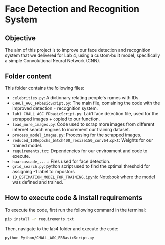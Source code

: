 # Face Detection and Recognition System

## Objective
The aim of this project is to improve our face detection and recognition system that we delivered for Lab 4, using a custom-built model, specifically a simple Convolutional Neural Network (CNN).

## Folder content
This folder contains the following files:

- `celebrities.py`: A dictionary relating people's names with IDs.
- `CHALl_AGC_FRbasicScript.py`: The main file, containing the code with the improved detection + recognition system.
- `lab1_CHALL_AGC_FDbasicScript.py`: Lab1 face detection file, used for the scrapped images + copied to our function.
- `load_more_images.py`: Code used to scrap more images from different internet search engines to increment our training dataset.
- `process_model_images.py`: Processing for the scrapped images.
- `reduced_100epochs_batch400_resize150_conv64.cpkt`: Weights for our trained model.
- `requirements.txt`: Dependencies for our environment and code to execute.
- `haarcascade_....`: Files used for face detection.
- `grid_search.py`: python script used to find the optimal threshold for assigning -1 label to impostors
- `ID_ESTIMATION_MODEL_FOR_TRAINING.ipynb`: Notebook where the model was defined and trained.

## How to execute code & install requirements
To execute the code, first run the following command in the terminal:

```bash
pip install -r requirements.txt
```
Then, navigate to the lab4 folder and execute the code:

```bash
python Python/CHALL_AGC_FRBasicScript.py
```

